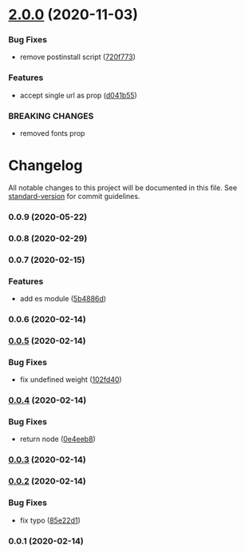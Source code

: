 # [2.0.0](https://github.com/rfoel/react-font-loader/compare/v1.0.0...v2.0.0) (2020-11-03)

### Bug Fixes

- remove postinstall script ([720f773](https://github.com/rfoel/react-font-loader/commit/720f77380822333363811d50bc7f80d93bb3d276))

### Features

- accept single url as prop ([d041b55](https://github.com/rfoel/react-font-loader/commit/d041b55a1f2752ad35b4322a275237577ae02bef))

### BREAKING CHANGES

- removed fonts prop

# Changelog

All notable changes to this project will be documented in this file. See [standard-version](https://github.com/conventional-changelog/standard-version) for commit guidelines.

### 0.0.9 (2020-05-22)

### 0.0.8 (2020-02-29)

### 0.0.7 (2020-02-15)

### Features

- add es module ([5b4886d](https://github.com/rfoel/react-font-loader/commit/5b4886d51899bce2ab4f1062fe18f85ac840c76f))

### 0.0.6 (2020-02-14)

### [0.0.5](https://github.com/rfoel/react-font-loader/compare/v0.0.4...v0.0.5) (2020-02-14)

### Bug Fixes

- fix undefined weight ([102fd40](https://github.com/rfoel/react-font-loader/commit/102fd401b2fe2e8766689312b47ec70c8a2a8857))

### [0.0.4](https://github.com/rfoel/react-font-loader/compare/v0.0.3...v0.0.4) (2020-02-14)

### Bug Fixes

- return node ([0e4eeb8](https://github.com/rfoel/react-font-loader/commit/0e4eeb8ec65e622f0a9308937b58d76356c9ecb8))

### [0.0.3](https://github.com/rfoel/react-font-loader/compare/v0.0.2...v0.0.3) (2020-02-14)

### [0.0.2](https://github.com/rfoel/react-font-loader/compare/v0.0.1...v0.0.2) (2020-02-14)

### Bug Fixes

- fix typo ([85e22d1](https://github.com/rfoel/react-font-loader/commit/85e22d195b5999f100e8ce9f4acd3734843408f2))

### 0.0.1 (2020-02-14)

